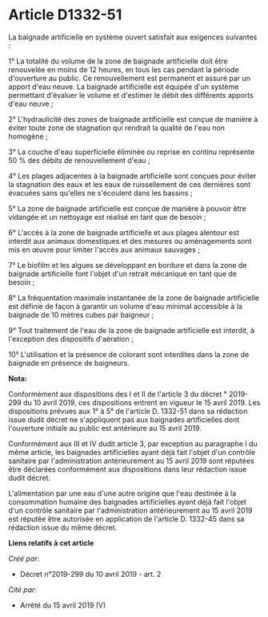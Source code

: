 # Article D1332-51

La baignade artificielle en système ouvert satisfait aux exigences suivantes :

1° La totalité du volume de la zone de baignade artificielle doit être renouvelée en moins de 12 heures, en tous les cas
pendant la période d'ouverture au public. Ce renouvellement est permanent et assuré par un apport d'eau neuve. La baignade
artificielle est équipée d'un système permettant d'évaluer le volume et d'estimer le débit des différents apports d'eau
neuve ;

2° L'hydraulicité des zones de baignade artificielle est conçue de manière à éviter toute zone de stagnation qui rendrait la
qualité de l'eau non homogène ;

3° La couche d'eau superficielle éliminée ou reprise en continu représente 50 % des débits de renouvellement d'eau ;

4° Les plages adjacentes à la baignade artificielle sont conçues pour éviter la stagnation des eaux et les eaux de
ruissellement de ces dernières sont évacuées sans qu'elles ne s'écoulent dans les bassins ;

5° La zone de baignade artificielle est conçue de manière à pouvoir être vidangée et un nettoyage est réalisé en tant que de
besoin ;

6° L'accès à la zone de baignade artificielle et aux plages alentour est interdit aux animaux domestiques et des mesures ou
aménagements sont mis en œuvre pour limiter l'accès aux animaux sauvages ;

7° Le biofilm et les algues se développant en bordure et dans la zone de baignade artificielle font l'objet d'un retrait
mécanique en tant que de besoin ;

8° La fréquentation maximale instantanée de la zone de baignade artificielle est définie de façon à garantir un volume d'eau
minimal accessible à la baignade de 10 mètres cubes par baigneur ;

9° Tout traitement de l'eau de la zone de baignade artificielle est interdit, à l'exception des dispositifs d'aération ;

10° L'utilisation et la présence de colorant sont interdites dans la zone de baignade en présence de baigneurs.

**Nota:**

Conformément aux dispositions des I et II de l'article 3 du décret ° 2019-299 du 10 avril 2019, ces dispositions entrent en
vigueur le 15 avril 2019. Les dispositions prévues aux 1° à 5° de l'article D. 1332-51 dans sa rédaction issue dudit décret
ne s'appliquent pas aux baignades artificielles dont l'ouverture initiale au public est antérieure au 15 avril 2019.

Conformément aux III et IV dudit article 3, par exception au paragraphe I du même article, les baignades artificielles ayant
déjà fait l'objet d'un contrôle sanitaire par l'administration antérieurement au 15 avril 2019 sont réputées être déclarées
conformément aux dispositions dans leur rédaction issue dudit décret.

L'alimentation par une eau d'une autre origine que l'eau destinée à la consommation humaine des baignades artificielles ayant
déjà fait l'objet d'un contrôle sanitaire par l'administration antérieurement au 15 avril 2019 est réputée être autorisée en
application de l'article D. 1332-45 dans sa rédaction issue du même décret.

**Liens relatifs à cet article**

_Créé par_:

  - Décret n°2019-299 du 10 avril 2019 - art. 2

_Cité par_:

  - Arrêté du 15 avril 2019 (V)
